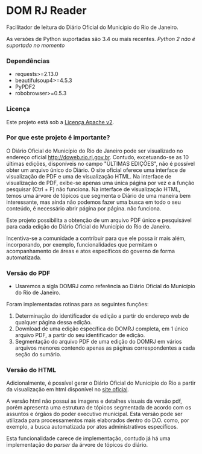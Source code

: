 # DOM RJ Reader

Facilitador de leitura do Diário Oficial do Município do Rio de Janeiro.

As versões de Python suportadas são 3.4 ou mais recentes. *Python 2 não é suportado no momento*

### Dependências

* requests>=2.13.0
* beautifulsoup4>=4.5.3
* PyPDF2
* robobrowser>=0.5.3

### Licença

Este projeto está sob a [Licença Apache v2](http://www.apache.org/licenses/LICENSE-2.0.html).

### Por que este projeto é importante?

O Diário Oficial do Município do Rio de Janeiro pode ser visualizado no endereço oficial http://doweb.rio.rj.gov.br. Contudo, excetuando-se as 10 últimas edições, disponíveis no campo
"ÚLTIMAS EDIÇÕES", não é possível obter um arquivo único do Diário. O site oficial oferece uma interface de visualização de PDF e uma de visualização HTML. Na interface de visualização de PDF,
exibe-se apenas uma única página por vez e a função pesquisar (Ctrl + F) não funciona. Na interface de visualização HTML, temos uma árvore de tópicos que segmenta o Diário de uma maneira bem interessante, mas ainda não podemos fazer uma busca em todo o seu conteúdo, é necessário abrir página por página.
não funciona.

Este projeto possibilita a obtenção de um arquivo PDF único e pesquisável para cada edição do Diário Oficial do Município do Rio de Janeiro.

Incentiva-se a comunidade a contribuir para que ele possa ir mais além, incorporando, por exemplo, funcionalidades que permitam o acompanhamento de áreas e atos específicos do governo de forma automatizada.

### Versão do PDF

* Usaremos a sigla DOMRJ como referência ao Diário Oficial do Município do Rio de Janeiro.

Foram implementadas rotinas para as seguintes funções:

1. Determinação do identificador de edição a partir do endereço web de qualquer página dessa edição.
2. Download de uma edição específica do DOMRJ completa, em 1 único arquivo PDF, a partir do seu identificador de edição.
3. Segmentação do arquivo PDF de uma edição do DOMRJ em vários arquivos menores contendo apenas as páginas correspondentes a cada seção do sumário.


### Versão do HTML

Adicionalmente, é possível gerar o Diário Oficial do Município do Rio a partir da visualização em html disponível no [site oficial](http://doweb.rio.rj.gov.br).

A versão html não possui as imagens e detalhes visuais da versão pdf, porém apresenta uma estrutura de tópicos segmentada de acordo com os assuntos e órgãos do poder executivo municipal.
Esta versão pode ser utilizada para processamentos mais elaborados dentro do D.O. como, por exemplo, a busca automatizada por atos administrativos específicos.

Esta funcionalidade carece de implementação, contudo já há uma implementação do *parser* da árvore de tópicos do diário.
